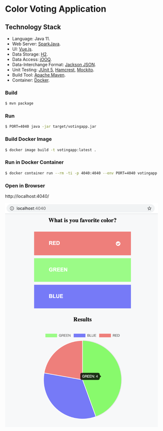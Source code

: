 # Color Voting Application

## Technology Stack
- Language: Java 11.
- Web Server: [SparkJava](https://sparkjava.com/).
- UI: [Vue.js](https://vuejs.org/).
- Data Storage: [H2](https://www.h2database.com/).
- Data Access: [jOOQ](https://www.jooq.org/).
- Data-Interchange Format: [Jackson JSON](https://github.com/FasterXML/jackson).
- Unit Testing: [JUnit 5](https://junit.org/junit5/), [Hamcrest](http://hamcrest.org/JavaHamcrest/),
  [Mockito](https://site.mockito.org/).
- Build Tool: [Apache Maven](https://maven.apache.org/).
- Container: [Docker](https://www.docker.com/).

### Build
````bash
$ mvn package
````
### Run
````bash
$ PORT=4040 java -jar target/votingapp.jar
````

### Build Docker Image
````bash
$ docker image build -t votingapp:latest .
````

### Run in Docker Container
````bash
$ docker container run --rm -ti -p 4040:4040 --env PORT=4040 votingapp:latest
````

### Open in Browser

http://localhost:4040/

![Demo UI](demo.png)

